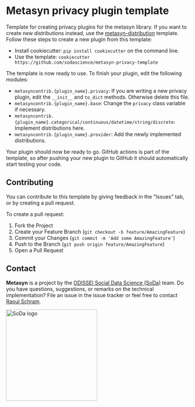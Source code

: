 # Metasyn privacy plugin template 

Template for creating privacy plugins for the metasyn library. If you want to create new distributions instead, use the [metasyn-distribution](https://github.com/sodascience/metasyn-distribution-template) template. Follow these steps to create a new plugin from this template:

- Install cookiecutter: `pip install cookiecutter` on the command line.
- Use the template: `cookiecutter https://github.com/sodascience/metasyn-privacy-template`

The template is now ready to use. To finish your plugin, edit the following modules:

- `metasyncontrib.{plugin_name}.privacy`: If you are writing a new privacy plugin, edit the `__init__` and `to_dict` methods. Otherwise delete this file.
- `metasyncontrib.{plugin_name}.base`: Change the `privacy` class variable if necessary.
- `metasyncontrib.{plugin_name}.categorical/continuous/datetime/string/discrete`: Implement distributions here.
- `metasyncontrib.{plugin_name}.provider`: Add the newly implemented distributions.

Your plugin should now be ready to go. GitHub actions is part of the template, so after pushing your new plugin to GitHub it should automatically start testing your code.

<!-- CONTRIBUTING -->
## Contributing
You can contribute to this template by giving feedback in the "Issues" tab, or by creating a pull request.

To create a pull request:
1. Fork the Project
2. Create your Feature Branch (`git checkout -b feature/AmazingFeature`)
3. Commit your Changes (`git commit -m 'Add some AmazingFeature'`)
4. Push to the Branch (`git push origin feature/AmazingFeature`)
5. Open a Pull Request


<!-- CONTACT -->
## Contact
**Metasyn** is a project by the [ODISSEI Social Data Science (SoDa)](https://odissei-data.nl/nl/soda/) team.
Do you have questions, suggestions, or remarks on the technical implementation? File an issue in the issue tracker or feel free to contact [Raoul Schram](https://github.com/qubixes).

<img src="soda.png" alt="SoDa logo" width="250px"/> 
